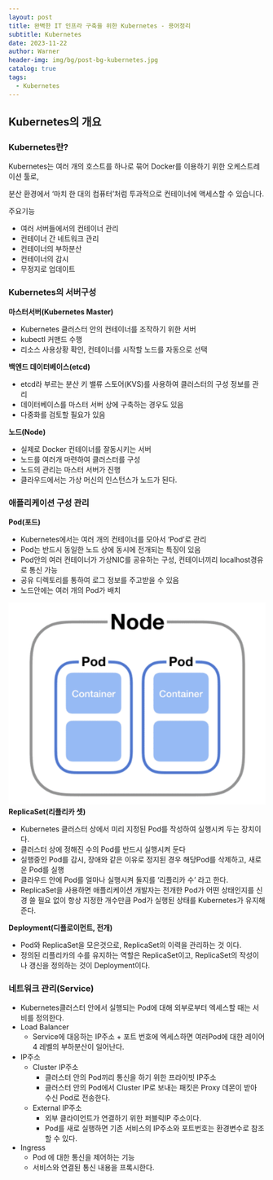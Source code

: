 ```yaml
---
layout: post
title: 완벽한 IT 인프라 구축을 위한 Kubernetes - 용어정리
subtitle: Kubernetes
date: 2023-11-22
author: Warner
header-img: img/bg/post-bg-kubernetes.jpg
catalog: true
tags:
  - Kubernetes
---
```


## Kubernetes의 개요

### Kubernetes란?

Kubernetes는 여러 개의 호스트를 하나로 묶어 Docker를 이용하기 위한 오케스트레이션 툴로,

분산 환경에서 ‘마치 한 대의 컴퓨터’처럼 투과적으로 컨테이너에 액세스할 수 있습니다.

주요기능

- 여러 서버들에서의 컨테이너 관리
- 컨테이너 간 네트워크 관리
- 컨테이너의 부하분산
- 컨테이너의 감시
- 무정지로 업데이트

### Kubernetes의 서버구성

**마스터서버(Kubernetes Master)**

- Kubernetes 클러스터 안의 컨테이너를 조작하기 위한 서버
- kubectl 커맨드 수행
- 리소스 사용상황 확인, 컨테이너를 시작할 노드를 자동으로 선택

**백엔드 데이터베이스(etcd)**

- etcd라 부르는 분산 키 밸류 스토어(KVS)를 사용하여 클러스터의 구성 정보를 관리
- 데이터베이스를 마스터 서버 상에 구축하는 경우도 있음
- 다중화를 검토할 필요가 있음

**노드(Node)**

- 실제로 Docker 컨테이너를 잘동시키는 서버
- 노드를 여러개 마련하여 클러스터를 구성
- 노드의 관리는 마스터 서버가 진행
- 클라우드에서는 가상 머신의 인스턴스가 노드가 된다.

### 애플리케이션 구성 관리

**Pod(포드)**

- Kubernetes에서는 여러 개의 컨테이너를 모아서 ‘Pod’로 관리
- Pod는 반드시 동일한 노드 상에 동시에 전개되는 특징이 있음
- Pod안의 여러 컨테이너가 가상NIC를 공유하는 구성, 컨테이너끼리 localhost경유로 통신 가능
- 공유 디렉토리를 통하여 로그 정보를 주고받을 수 있음
- 노드안에는 여러 개의 Pod가 배치

![pod.png](/img/post/2023-11-22/pod.png)
**ReplicaSet(리플리카 셋)**

- Kubernetes 클러스터 상에서 미리 지정된 Pod를 작성하여 실행시켜 두는 장치이다.
- 클러스터 상에 정해진 수의 Pod를 반드시 실행시켜 둔다
- 실행중인 Pod를 감시, 장애와 같은 이유로 정지된 경우 해당Pod를 삭제하고, 새로운 Pod를 실행
- 클라우드 안에 Pod를 얼마나 실행시켜 둘지를 ‘리플리카 수’ 라고 한다.
- ReplicaSet을 사용하면 애플리케이션 개발자는 전개한 Pod가 어떤 상태인지를 신경 쓸 필요 없이 항상 지정한 개수만큼 Pod가 실행된 상태를 Kubernetes가 유지해 준다.

**Deployment(디플로이먼트, 전개)**

- Pod와 ReplicaSet을 모은것으로, ReplicaSet의 이력을 관리하는 것 이다.
- 정의된 리플리카의 수를 유지하는 역할은 ReplicaSet이고, ReplicaSet의 작성이나 갱신을 정의하는 것이 Deployment이다.

### 네트워크 관리(Service)

- Kubernetes클러스터 안에서 실행되는 Pod에 대해 외부로부터 엑세스할 때는 서비를 정의한다.
- Load Balancer
    - Service에 대응하는 IP주소 + 포트 번호에 엑세스하면 여러Pod에 대한 레이어 4 레벨의 부하분산이 일어난다.
- IP주소
    - Cluster IP주소
        - 클러스터 안의 Pod끼리 통신을 하기 위한 프라이빗 IP주소
        - 클러스터 안의 Pod에서 Cluster IP로 보내는 패킷은 Proxy 데몬이 받아 수신 Pod로 전송한다.
    - External IP주소
        - 외부 클라이언트가 연결하기 위한 퍼블릭IP 주소이다.
        - Pod를 새로 실행하면 기존 서비스의 IP주소와 포트번호는 환경변수로 참조할 수 있다.
- Ingress
    - Pod 에 대한 통신을 제어하는 기능
    - 서비스와 연결된 통신 내용을 프록시한다.
